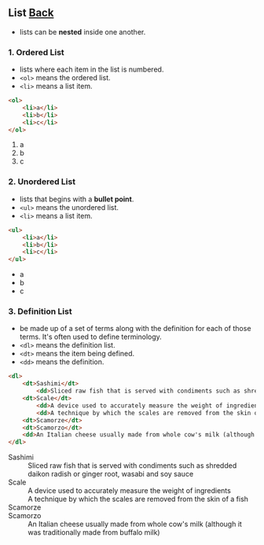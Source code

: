 ## List [Back](./../HTML.md)

- lists can be **nested** inside one another.

### 1. Ordered List
- lists where each item in the list is numbered.
- ```<ol>``` means the ordered list.
- ```<li>``` means a list item.

```html
<ol>
	<li>a</li>
	<li>b</li>
	<li>c</li>
</ol>
```

<ol>
	<li>a</li>
	<li>b</li>
	<li>c</li>
</ol>

### 2. Unordered List
- lists that begins with a **bullet point**.
- ```<ul>``` means the unordered list.
- ```<li>``` means a list item.

```html
<ul>
	<li>a</li>
	<li>b</li>
	<li>c</li>
</ul>
```

<ul>
	<li>a</li>
	<li>b</li>
	<li>c</li>
</ul>

### 3. Definition List
- be made up of a set of terms along with the definition for each of those terms. It's often used to define terminology.
- ```<dl>``` means the definition list.
- ```<dt>``` means the item being defined.
- ```<dd>``` means the definition.

```html
<dl>
	<dt>Sashimi</dt>
		<dd>Sliced raw fish that is served with condiments such as shredded daikon radish or ginger root, wasabi and soy sauce</dd>
	<dt>Scale</dt>
		<dd>A device used to accurately measure the weight of ingredients</dd>
		<dd>A technique by which the scales are removed from the skin of a fish</dd>
	<dt>Scamorze</dt>
	<dt>Scamorzo</dt>
	<dd>An Italian cheese usually made from whole cow's milk (although it was traditionally made from buffalo milk)</dd>
</dl>
```

<dl>
	<dt>Sashimi</dt>
		<dd>Sliced raw fish that is served with condiments such as shredded daikon radish or ginger root, wasabi and soy sauce</dd>
	<dt>Scale</dt>
		<dd>A device used to accurately measure the weight of ingredients</dd>
		<dd>A technique by which the scales are removed from the skin of a fish</dd>
	<dt>Scamorze</dt>
	<dt>Scamorzo</dt>
	<dd>An Italian cheese usually made from whole cow's milk (although it was traditionally made from buffalo milk)</dd>
</dl>

